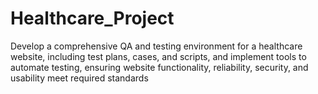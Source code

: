 # Healthcare_Project
Develop a comprehensive QA and testing environment for a healthcare website, including test plans, cases, and scripts, and implement tools to automate testing, ensuring website functionality, reliability, security, and usability meet required standards
